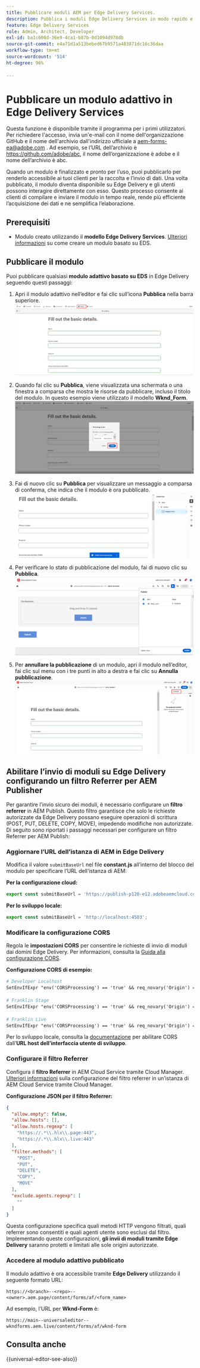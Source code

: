 ```yaml
---
title: Pubblicare moduli AEM per Edge Delivery Services.
description: Pubblica i moduli Edge Delivery Services in modo rapido e semplice.
feature: Edge Delivery Services
role: Admin, Architect, Developer
exl-id: ba1c608d-36e9-4ca1-b87b-0d1094d978db
source-git-commit: e4a71d1a513bebed67b9571a483871dc16c36daa
workflow-type: tm+mt
source-wordcount: '514'
ht-degree: 96%

---
```


# Pubblicare un modulo adattivo in Edge Delivery Services

<span class="preview"> Questa funzione è disponibile tramite il programma per i primi utilizzatori. Per richiedere l&#39;accesso, invia un&#39;e-mail con il nome dell&#39;organizzazione GitHub e il nome dell&#39;archivio dall&#39;indirizzo ufficiale a <a href="mailto:aem-forms-ea@adobe.com">aem-forms-ea@adobe.com</a> . Ad esempio, se l’URL dell’archivio è https://github.com/adobe/abc, il nome dell’organizzazione è adobe e il nome dell’archivio è abc.</span>


Quando un modulo è finalizzato e pronto per l’uso, puoi pubblicarlo per renderlo accessibile ai tuoi clienti per la raccolta e l’invio di dati. Una volta pubblicato, il modulo diventa disponibile su Edge Delivery e gli utenti possono interagire direttamente con esso. Questo processo consente ai clienti di compilare e inviare il modulo in tempo reale, rende più efficiente l’acquisizione dei dati e ne semplifica l’elaborazione.

## Prerequisiti

* Modulo creato utilizzando il **modello Edge Delivery Services**. [Ulteriori informazioni](/help/edge/docs/forms/universal-editor/getting-started-universal-editor.md) su come creare un modulo basato su EDS.

## Pubblicare il modulo

Puoi pubblicare qualsiasi **modulo adattivo basato su EDS** in Edge Delivery seguendo questi passaggi:

<!--1. Select the **Adaptive Form** that you want to publish and click the **Edit** ![edit icon](/help/forms/assets/edit.svg) icon.
   ![Select EDS-Based Form](/help/forms/assets/select-eds-based-form.png)-->

1. Apri il modulo adattivo nell’editor e fai clic sull’icona **Pubblica** nella barra superiore.
   ![Fai clic su Pubblica](/help/forms/assets/publish-icon-eds-form.png)

1. Quando fai clic su **Pubblica**, viene visualizzata una schermata o una finestra a comparsa che mostra le risorse da pubblicare, incluso il titolo del modulo. In questo esempio viene utilizzato il modello **Wknd_Form**.
   ![Quando si fa clic su Pubblica](/help/forms/assets/on-click-publish.png)

1. Fai di nuovo clic su **Pubblica** per visualizzare un messaggio a comparsa di conferma, che indica che il modulo è ora pubblicato.
   ![Pubblicazione completata](/help/forms/assets/publish-success.png)

1. Per verificare lo stato di pubblicazione del modulo, fai di nuovo clic su **Pubblica**.
   ![Stato di pubblicazione](/help/forms/assets/publish-status.png)

1. Per **annullare la pubblicazione** di un modulo, apri il modulo nell’editor, fai clic sul menu con i tre punti in alto a destra e fai clic su **Annulla pubblicazione**.
   ![Annulla pubblicazione](/help/forms/assets/unpublish--form.png)

## Abilitare l’invio di moduli su Edge Delivery configurando un filtro Referrer per AEM Publisher

Per garantire l’invio sicuro dei moduli, è necessario configurare un **filtro referrer** in AEM Publish. Questo filtro garantisce che solo le richieste autorizzate da Edge Delivery possano eseguire operazioni di scrittura (POST, PUT, DELETE, COPY, MOVE), impedendo modifiche non autorizzate. Di seguito sono riportati i passaggi necessari per configurare un filtro Referrer per AEM Publish:

### Aggiornare l’URL dell’istanza di AEM in Edge Delivery

Modifica il valore `submitBaseUrl` nel file **constant.js** all’interno del blocco del modulo per specificare l’URL dell’istanza di AEM:

**Per la configurazione cloud:**

```js
export const submitBaseUrl = 'https://publish-p120-e12.adobeaemcloud.com';
```
**Per lo sviluppo locale:**

```js
export const submitBaseUrl = 'http://localhost:4503';
```

### Modificare la configurazione CORS

Regola le **impostazioni CORS** per consentire le richieste di invio di moduli dai domini Edge Delivery. Per informazioni, consulta la [Guida alla configurazione CORS](https://experienceleague.adobe.com/it/docs/experience-manager-learn/getting-started-with-aem-headless/deployments/configurations/cors).

**Configurazione CORS di esempio:**

```apache
# Developer Localhost
SetEnvIfExpr "env('CORSProcessing') == 'true' && req_novary('Origin') =~ m#(http://localhost(:\d+)?$)#" CORSTrusted=true

# Franklin Stage
SetEnvIfExpr "env('CORSProcessing') == 'true' && req_novary('Origin') =~ m#(https://.*\.hlx\.page$)#" CORSTrusted=true  

# Franklin Live
SetEnvIfExpr "env('CORSProcessing') == 'true' && req_novary('Origin') =~ m#(https://.*\.hlx\.live$)#" CORSTrusted=true
```
Per lo sviluppo locale, consulta la [documentazione](https://experienceleague.adobe.com/it/docs/experience-manager-cloud-service/content/headless/deployment/referrer-filter) per abilitare CORS dall’**URL host dell’interfaccia utente di sviluppo**.

### Configurare il filtro Referrer

Configura il **filtro Referrer** in AEM Cloud Service tramite Cloud Manager. [Ulteriori informazioni](https://experienceleague.adobe.com/it/docs/experience-manager-learn/foundation/security/understand-cross-origin-resource-sharing) sulla configurazione del filtro referrer in un’istanza di AEM Cloud Service tramite Cloud Manager.

**Configurazione JSON per il filtro Referrer:**

```json
{
  "allow.empty": false,
  "allow.hosts": [],
  "allow.hosts.regexp": [
    "https://.*\\.hlx\\.page:443",
    "https://.*\\.hlx\\.live:443"
  ],
  "filter.methods": [
    "POST",
    "PUT",
    "DELETE",
    "COPY",
    "MOVE"
  ],
  "exclude.agents.regexp": [
    ""
  ]
}
```

Questa configurazione specifica quali metodi HTTP vengono filtrati, quali referrer sono consentiti e quali agenti utente sono esclusi dal filtro. Implementando queste configurazioni, **gli invii di moduli tramite Edge Delivery** saranno protetti e limitati alle sole origini autorizzate.

### Accedere al modulo adattivo pubblicato

Il modulo adattivo è ora accessibile tramite **Edge Delivery** utilizzando il seguente formato URL:

```
https://<branch>--<repo>--<owner>.aem.page/content/forms/af/<form_name>
```

Ad esempio, l’URL per **Wknd-Form** è:

```
https://main--universaleditor--wkndforms.aem.live/content/forms/af/wknd-form
```


## Consulta anche

{{universal-editor-see-also}}

